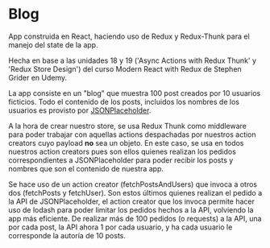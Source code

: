 # Blog

App construida en React, haciendo uso de Redux y Redux-Thunk para el manejo del state de la app.

Hecha en base a las unidades 18 y 19 ('Async Actions with Redux Thunk' y 'Redux Store Design') del curso Modern React with Redux de Stephen Grider en Udemy.

La app consiste en un "blog" que muestra 100 post creados por 10 usuarios ficticios. Todo el contenido de los posts, incluidos los nombres de los usuarios es provisto por [JSONPlaceholder](https://jsonplaceholder.typicode.com).

A la hora de crear nuestro store, se usa Redux Thunk como middleware para poder trabajar con aquellas actions despachadas por nuestros action creators cuyo payload **no** sea un objeto. En este caso, se usa en todos nuestros action creators pues son ellos quienes realizan los pedidos correspondientes a JSONPlaceholder para poder recibir los posts y nombres que son el contenido de nuestra app.

Se hace uso de un action creator (fetchPostsAndUsers) que invoca a otros dos (fetchPosts y fetchUser). Son estos últimos quienes realizan el pedido a la API de JSONPlaceholder, el action creator que los invoca permite hacer uso de lodash para poder limitar los pedidos hechos a la API, volviendo la app más eficiente. De realizar más de 100 pedidos (o requests) a la API, una por cada post, la API ahora 1 por cada usuario, y ha cada usuario le corresponde la autoría de 10 posts.
